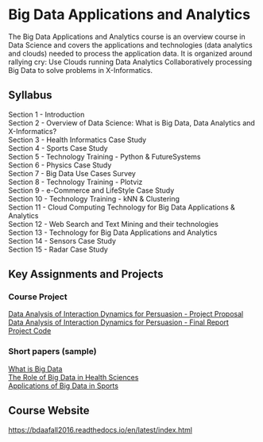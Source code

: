 # Big Data Applications and Analytics 

The Big Data Applications and Analytics course is an overview course in Data Science and covers the applications and technologies (data analytics and clouds) needed to process the application data. It is organized around rallying cry: Use Clouds running Data Analytics Collaboratively processing Big Data to solve problems in X-Informatics.

## Syllabus

Section  1 - Introduction    
Section  2 - Overview of Data Science: What is Big Data, Data Analytics and X-Informatics?   
Section  3 - Health Informatics Case Study   
Section  4 - Sports Case Study   
Section  5 - Technology Training - Python & FutureSystems   
Section  6 - Physics Case Study   
Section  7 - Big Data Use Cases Survey   
Section  8 - Technology Training - Plotviz   
Section  9 - e-Commerce and LifeStyle Case Study    
Section 10 - Technology Training - kNN & Clustering   
Section 11 - Cloud Computing Technology for Big Data Applications & Analytics   
Section 12 - Web Search and Text Mining and their technologies    
Section 13 - Technology for Big Data Applications and Analytics   
Section 14 - Sensors Case Study   
Section 15 - Radar Case Study   

## Key Assignments and Projects

### Course Project 

[Data Analysis of Interaction Dynamics for Persuasion - Project Proposal](https://github.com/csathler/Masters-Data-Science/blob/master/Big-Data-Apps-and-Analytics/final-project/proposal.pdf)   
[Data Analysis of Interaction Dynamics for Persuasion - Final Report](https://github.com/csathler/Masters-Data-Science/blob/master/Big-Data-Apps-and-Analytics/final-project/report.pdf)   
[Project Code](https://github.com/csathler/Masters-Data-Science/tree/master/Big-Data-Apps-and-Analytics/final-project/Code)

### Short papers (sample)

[What is Big Data](https://github.com/csathler/Masters-Data-Science/blob/master/Big-Data-Apps-and-Analytics/sample-short-papers/paper1.pdf)   
[The Role of Big Data in Health Sciences](https://github.com/csathler/Masters-Data-Science/blob/master/Big-Data-Apps-and-Analytics/sample-short-papers/paper2.pdf)   
[Applications of Big Data in Sports](https://github.com/csathler/Masters-Data-Science/blob/master/Big-Data-Apps-and-Analytics/sample-short-papers/paper3.pdf)   

## Course Website

https://bdaafall2016.readthedocs.io/en/latest/index.html

